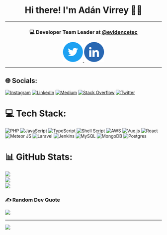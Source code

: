 <div align="center">
  <h1>Hi there! I'm Adán Virrey 🧑‍💻</h1>

  <hr/>

  <h3>💻 Developer Team Leader at <a href="https://twitter.com/evidencetec">@evidencetec</a></h3>

  <div>
    <a href="https://twitter.com/webusaurio">
      <img src="./assets/twitter.svg" />
    </a>
    <a href="https://www.linkedin.com/in/adanvirrey/">
      <img src="./assets/linkedin.svg" />
    </a>
  </div>
</div>

<hr />


## 🌐 Socials:
[![Instagram](https://img.shields.io/badge/Instagram-%23E4405F.svg?logo=Instagram&logoColor=white)](https://instagram.com/webusaurio) [![LinkedIn](https://img.shields.io/badge/LinkedIn-%230077B5.svg?logo=linkedin&logoColor=white)](https://linkedin.com/in/adanvirrey) [![Medium](https://img.shields.io/badge/Medium-12100E?logo=medium&logoColor=white)](https://medium.com/@webusaurio) [![Stack Overflow](https://img.shields.io/badge/-Stackoverflow-FE7A16?logo=stack-overflow&logoColor=white)](https://stackoverflow.com/users/9350997) [![Twitter](https://img.shields.io/badge/Twitter-%231DA1F2.svg?logo=Twitter&logoColor=white)](https://twitter.com/webusaurio) 

# 💻 Tech Stack:
![PHP](https://img.shields.io/badge/php-%23777BB4.svg?style=for-the-badge&logo=php&logoColor=white) ![JavaScript](https://img.shields.io/badge/javascript-%23323330.svg?style=for-the-badge&logo=javascript&logoColor=%23F7DF1E) ![TypeScript](https://img.shields.io/badge/typescript-%23007ACC.svg?style=for-the-badge&logo=typescript&logoColor=white) ![Shell Script](https://img.shields.io/badge/shell_script-%23121011.svg?style=for-the-badge&logo=gnu-bash&logoColor=white) ![AWS](https://img.shields.io/badge/AWS-%23FF9900.svg?style=for-the-badge&logo=amazon-aws&logoColor=white) ![Vue.js](https://img.shields.io/badge/vuejs-%2335495e.svg?style=for-the-badge&logo=vuedotjs&logoColor=%234FC08D) ![React](https://img.shields.io/badge/react-%2320232a.svg?style=for-the-badge&logo=react&logoColor=%2361DAFB) ![Meteor JS](https://img.shields.io/badge/meteorjs-%23d74c4c.svg?style=for-the-badge&logo=meteor&logoColor=white) ![Laravel](https://img.shields.io/badge/laravel-%23FF2D20.svg?style=for-the-badge&logo=laravel&logoColor=white) ![Jenkins](https://img.shields.io/badge/jenkins-%232C5263.svg?style=for-the-badge&logo=jenkins&logoColor=white) ![MySQL](https://img.shields.io/badge/mysql-%2300f.svg?style=for-the-badge&logo=mysql&logoColor=white) ![MongoDB](https://img.shields.io/badge/MongoDB-%234ea94b.svg?style=for-the-badge&logo=mongodb&logoColor=white) ![Postgres](https://img.shields.io/badge/postgres-%23316192.svg?style=for-the-badge&logo=postgresql&logoColor=white)
# 📊 GitHub Stats:
![](https://github-readme-stats.vercel.app/api?username=webusaurio&theme=default&hide_border=true&include_all_commits=false&count_private=false)<br/>
![](https://github-readme-streak-stats.herokuapp.com/?user=webusaurio&theme=default&hide_border=true)<br/>
![](https://github-readme-stats.vercel.app/api/top-langs/?username=webusaurio&theme=default&hide_border=true&include_all_commits=false&count_private=false&layout=compact)

### ✍️ Random Dev Quote
![](https://quotes-github-readme.vercel.app/api?type=horizontal&theme=light)

---
[![](https://visitcount.itsvg.in/api?id=webusaurio&icon=0&color=0)](https://visitcount.itsvg.in)

<!-- Proudly created with GPRM ( https://gprm.itsvg.in ) -->